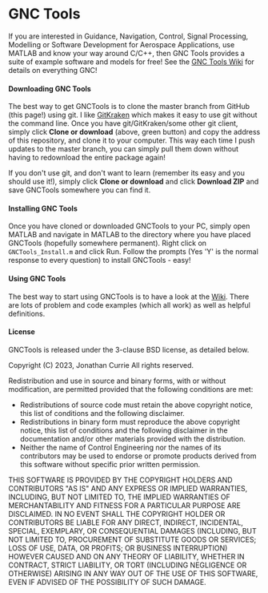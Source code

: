 # GNC Tools
If you are interested in Guidance, Navigation, Control, Signal Processing, Modelling or Software Development for Aerospace Applications, use MATLAB and know your way around C/C++, then GNC Tools provides a suite of example software and models for free! See the [GNC Tools Wiki](https://controlengineering.co.nz/Wikis/GNC/) for details on everything GNC!

#### Downloading GNC Tools
The best way to get GNCTools is to clone the master branch from GitHub (this page!) using git. I like [GitKraken](https://www.gitkraken.com/) which makes it easy to use git without the command line. Once you have git/GitKraken/some other git client, simply click **Clone or download** (above, green button) and copy the address of this repository, and clone it to your computer. This way each time I push updates to the master branch, you can simply pull them down without having to redownload the entire package again! 

If you don't use git, and don't want to learn (remember its easy and you should use it!), simply click **Clone or download** and click **Download ZIP** and save GNCTools somewhere you can find it.

#### Installing GNC Tools
Once you have cloned or downloaded GNCTools to your PC, simply open MATLAB and navigate in MATLAB to the directory where you have placed GNCTools (hopefully somewhere permanent). Right click on `GNCTools_Install.m` and click Run. Follow the prompts (Yes 'Y' is the normal response to every question) to install GNCTools - easy!

#### Using GNC Tools
The best way to start using GNCTools is to have a look at the [Wiki](https://www.controlengineering.co.nz/Wikis/GNC/pmwiki.php). There are lots of problem and code examples (which all work) as well as helpful definitions. 

#### License
GNCTools is released under the 3-clause BSD license, as detailed below.

Copyright (C) 2023, Jonathan Currie
All rights reserved.

Redistribution and use in source and binary forms, with or without modification, are permitted provided that the following conditions are met:

* Redistributions of source code must retain the above copyright notice, this list of conditions and the following disclaimer.
* Redistributions in binary form must reproduce the above copyright notice, this list of conditions and the following disclaimer in the documentation and/or other materials provided with the distribution.
* Neither the name of Control Engineering nor the names of its contributors may be used to endorse or promote products derived from this software without specific prior written permission.

THIS SOFTWARE IS PROVIDED BY THE COPYRIGHT HOLDERS AND CONTRIBUTORS "AS IS" AND ANY EXPRESS OR IMPLIED WARRANTIES, INCLUDING, BUT NOT LIMITED TO, THE IMPLIED WARRANTIES OF MERCHANTABILITY AND FITNESS FOR A PARTICULAR PURPOSE ARE DISCLAIMED. IN NO EVENT SHALL THE COPYRIGHT HOLDER OR CONTRIBUTORS BE LIABLE FOR ANY DIRECT, INDIRECT, INCIDENTAL, SPECIAL, EXEMPLARY, OR CONSEQUENTIAL DAMAGES (INCLUDING, BUT NOT LIMITED TO, PROCUREMENT OF SUBSTITUTE GOODS OR SERVICES; LOSS OF USE, DATA, OR PROFITS; OR BUSINESS INTERRUPTION) HOWEVER CAUSED AND ON ANY THEORY OF LIABILITY, WHETHER IN CONTRACT, STRICT LIABILITY, OR TORT (INCLUDING NEGLIGENCE OR OTHERWISE) ARISING IN ANY WAY OUT OF THE USE OF THIS SOFTWARE, EVEN IF ADVISED OF THE POSSIBILITY OF SUCH DAMAGE.
